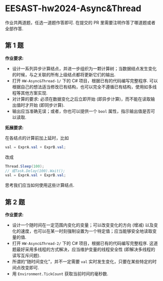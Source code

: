 # EESAST-hw2024-Async&Thread

作业共两道题，任选一道题作答即可. 在提交的 PR 里需要注明作答了哪道题或者全部作答.

## 第 1 题

**作业要求:**

- 设计一系列异步计算结点，并进一步组织为一颗计算树；当数据结点发生变化的时候，与之关联的所有上级结点都将更新它们的输出.
- 打开 `HW-Async&Thread-1/` 下的 C# 项目，根据已有的代码编写完整程序. 可以根据自己的想法适当修改已有结构，也可以完全不遵循已有结构，使用如多线程等其他方案实现.
- 对计算的要求: 必须在数据变化之后立即开始 (即异步计算)，而不能在读取输出值时才开始 (即同步计算).
- 输出应当准确无误；或者，你也可以提供一个 `bool` 属性，指示输出值是否可以读取.

**拓展要求:**

在各结点的计算前加上延时，比如

```CS
val = ExprA.val + ExprB.val;
```

改成

```CS
Thread.Sleep(100);
// 或Task.Delay(100).Wait();
val = ExprA.val + ExprB.val;
```

思考我们应当如何使用这些计算结点.

## 第 2 题

**作业要求:**

- 设计一个随时间在一定范围内变化的变量；可以改变变化的方向 (增减) 以及变化的速度，也可以在某一时刻强制设置为一个特定值；应当能够安全地读取变量的值.
- 打开 `HW-Async&Thread-2/` 下的 C# 项目，根据已有的代码编写完整程序. 这道题最好采用多线程的方式解决，应当维护变量的线程安全性 (即解决多线程的读写互斥问题).
- 所谓的“随时间变化”，并不一定需要 `val` 实时发生变化，只要在某些特定的时间点改变即可.
- 用 `Environment.TickCount` 获取当前时间的毫秒数.